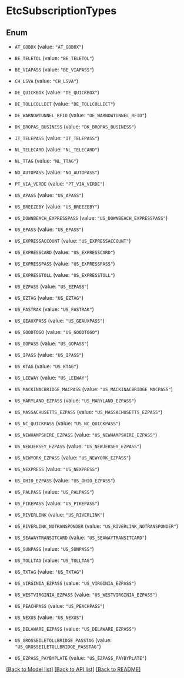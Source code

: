 # EtcSubscriptionTypes

## Enum


* `AT_GOBOX` (value: `"AT_GOBOX"`)

* `BE_TELETOL` (value: `"BE_TELETOL"`)

* `BE_VIAPASS` (value: `"BE_VIAPASS"`)

* `CH_LSVA` (value: `"CH_LSVA"`)

* `DE_QUICKBOX` (value: `"DE_QUICKBOX"`)

* `DE_TOLLCOLLECT` (value: `"DE_TOLLCOLLECT"`)

* `DE_WARNOWTUNNEL_RFID` (value: `"DE_WARNOWTUNNEL_RFID"`)

* `DK_BROPAS_BUSINESS` (value: `"DK_BROPAS_BUSINESS"`)

* `IT_TELEPASS` (value: `"IT_TELEPASS"`)

* `NL_TELECARD` (value: `"NL_TELECARD"`)

* `NL_TTAG` (value: `"NL_TTAG"`)

* `NO_AUTOPASS` (value: `"NO_AUTOPASS"`)

* `PT_VIA_VERDE` (value: `"PT_VIA_VERDE"`)

* `US_APASS` (value: `"US_APASS"`)

* `US_BREEZEBY` (value: `"US_BREEZEBY"`)

* `US_DOWNBEACH_EXPRESSPASS` (value: `"US_DOWNBEACH_EXPRESSPASS"`)

* `US_EPASS` (value: `"US_EPASS"`)

* `US_EXPRESSACCOUNT` (value: `"US_EXPRESSACCOUNT"`)

* `US_EXPRESSCARD` (value: `"US_EXPRESSCARD"`)

* `US_EXPRESSPASS` (value: `"US_EXPRESSPASS"`)

* `US_EXPRESSTOLL` (value: `"US_EXPRESSTOLL"`)

* `US_EZPASS` (value: `"US_EZPASS"`)

* `US_EZTAG` (value: `"US_EZTAG"`)

* `US_FASTRAK` (value: `"US_FASTRAK"`)

* `US_GEAUXPASS` (value: `"US_GEAUXPASS"`)

* `US_GOODTOGO` (value: `"US_GOODTOGO"`)

* `US_GOPASS` (value: `"US_GOPASS"`)

* `US_IPASS` (value: `"US_IPASS"`)

* `US_KTAG` (value: `"US_KTAG"`)

* `US_LEEWAY` (value: `"US_LEEWAY"`)

* `US_MACKINACBRIDGE_MACPASS` (value: `"US_MACKINACBRIDGE_MACPASS"`)

* `US_MARYLAND_EZPASS` (value: `"US_MARYLAND_EZPASS"`)

* `US_MASSACHUSETTS_EZPASS` (value: `"US_MASSACHUSETTS_EZPASS"`)

* `US_NC_QUICKPASS` (value: `"US_NC_QUICKPASS"`)

* `US_NEWHAMPSHIRE_EZPASS` (value: `"US_NEWHAMPSHIRE_EZPASS"`)

* `US_NEWJERSEY_EZPASS` (value: `"US_NEWJERSEY_EZPASS"`)

* `US_NEWYORK_EZPASS` (value: `"US_NEWYORK_EZPASS"`)

* `US_NEXPRESS` (value: `"US_NEXPRESS"`)

* `US_OHIO_EZPASS` (value: `"US_OHIO_EZPASS"`)

* `US_PALPASS` (value: `"US_PALPASS"`)

* `US_PIKEPASS` (value: `"US_PIKEPASS"`)

* `US_RIVERLINK` (value: `"US_RIVERLINK"`)

* `US_RIVERLINK_NOTRANSPONDER` (value: `"US_RIVERLINK_NOTRANSPONDER"`)

* `US_SEAWAYTRANSITCARD` (value: `"US_SEAWAYTRANSITCARD"`)

* `US_SUNPASS` (value: `"US_SUNPASS"`)

* `US_TOLLTAG` (value: `"US_TOLLTAG"`)

* `US_TXTAG` (value: `"US_TXTAG"`)

* `US_VIRGINIA_EZPASS` (value: `"US_VIRGINIA_EZPASS"`)

* `US_WESTVIRGINIA_EZPASS` (value: `"US_WESTVIRGINIA_EZPASS"`)

* `US_PEACHPASS` (value: `"US_PEACHPASS"`)

* `US_NEXUS` (value: `"US_NEXUS"`)

* `US_DELAWARE_EZPASS` (value: `"US_DELAWARE_EZPASS"`)

* `US_GROSSEILETOLLBRIDGE_PASSTAG` (value: `"US_GROSSEILETOLLBRIDGE_PASSTAG"`)

* `US_EZPASS_PAYBYPLATE` (value: `"US_EZPASS_PAYBYPLATE"`)


[[Back to Model list]](../README.md#documentation-for-models) [[Back to API list]](../README.md#documentation-for-api-endpoints) [[Back to README]](../README.md)


